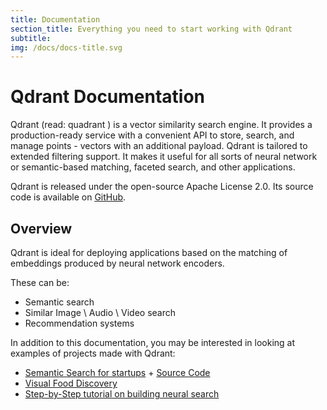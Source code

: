 ```yaml
---
title: Documentation
section_title: Everything you need to start working with Qdrant
subtitle: 
img: /docs/docs-title.svg
---
```



# Qdrant Documentation

Qdrant (read: quadrant ) is a vector similarity search engine. It provides a production-ready service with a convenient API to store, search, and manage points - vectors with an additional payload. Qdrant is tailored to extended filtering support. It makes it useful for all sorts of neural network or semantic-based matching, faceted search, and other applications.

Qdrant is released under the open-source Apache License 2.0. Its source code is available on [GitHub](https://github.com/qdrant/qdrant).

## Overview

Qdrant is ideal for deploying applications based on the matching of embeddings produced by neural network encoders.

These can be:

- Semantic search
- Similar Image \ Audio \ Video search
- Recommendation systems

In addition to this documentation, you may be interested in looking at examples of projects made with Qdrant:

- [Semantic Search for startups](https://demo.qdrant.tech/) + [Source Code](https://github.com/qdrant/qdrant_demo)
- [Visual Food Discovery](https://food-discovery.qdrant.tech/)
- [Step-by-Step tutorial on building neural search](/articles/neural-search-tutorial/)
